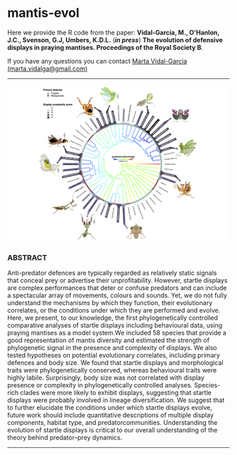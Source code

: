 # mantis-evol

Here we provide the R code from the paper: **Vidal-García, M., O'Hanlon, J.C., Svenson, G.J, Umbers, K.D.L.** (***in press***) **The evolution of defensive displays in praying mantises. Proceedings of the Royal Society B**.

If you have any questions you can contact [Marta Vidal-Garcia (marta.vidalga@gmail.com)](marta.vidalga@gmail.com)

***
<img width="800" alt="Fig 2" src="https://github.com/marta-vidalgarcia/mantis-evol/blob/master/figs/Figure_2.png">

### **ABSTRACT**

Anti-predator defences are typically regarded as relatively static signals that
conceal prey or advertise their unprofitability. However, startle displays are
complex performances that deter or confuse predators and can include a spectacular
array of movements, colours and sounds. Yet, we do not fully
understand the mechanisms by which they function, their evolutionary correlates,
or the conditions under which they are performed and evolve. Here, we
present, to our knowledge, the first phylogenetically controlled comparative
analyses of startle displays including behavioural data, using praying mantises
as a model system.We included 58 species that provide a good representation
of mantis diversity and estimated the strength of phylogenetic signal in the
presence and complexity of displays. We also tested hypotheses on potential
evolutionary correlates, including primary defences and body size. We
found that startle displays and morphological traits were phylogenetically
conserved, whereas behavioural traits were highly labile. Surprisingly, body
size was not correlated with display presence or complexity in phylogenetically
controlled analyses. Species-rich clades were more likely to exhibit
displays, suggesting that startle displays were probably involved in lineage
diversification. We suggest that to further elucidate the conditions under
which startle displays evolve, future work should include quantitative descriptions
of multiple display components, habitat type, and predatorcommunities.
Understanding the evolution of startle displays is critical to our overall
understanding of the theory behind predator–prey dynamics.

***
